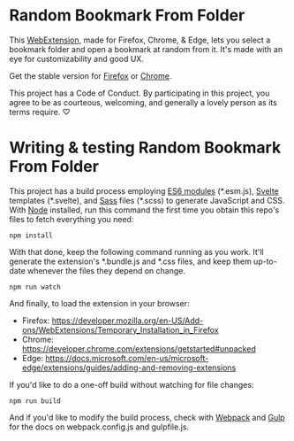 # Random Bookmark From Folder

This [WebExtension](https://developer.mozilla.org/en-US/Add-ons/WebExtensions), made for Firefox, Chrome, & Edge, lets you select a bookmark folder and open a bookmark at random from it. It's made with an eye for customizability and good UX.

Get the stable version for [Firefox](https://addons.mozilla.org/en-US/firefox/addon/random-bookmark-from-folder/) or [Chrome](https://chrome.google.com/webstore/detail/random-bookmark-from-fold/dcijbgljdombbkbmmkabanaopnnapcfd).

This project has a Code of Conduct. By participating in this project, you agree to be as courteous, welcoming, and generally a lovely person as its terms require. ♡

# Writing & testing Random Bookmark From Folder

This project has a build process employing [ES6 modules](https://hacks.mozilla.org/2015/08/es6-in-depth-modules/) (\*.esm.js), [Svelte](https://svelte.technology/) templates (\*.svelte), and [Sass](http://sass-lang.com/) files (\*.scss) to generate JavaScript and CSS. With [Node](https://nodejs.org/) installed, run this command the first time you obtain this repo's files to fetch everything you need:

```
npm install
```

With that done, keep the following command running as you work. It'll generate the extension's *.bundle.js and *.css files, and keep them up-to-date whenever the files they depend on change.

```
npm run watch
```

And finally, to load the extension in your browser:

* Firefox: https://developer.mozilla.org/en-US/Add-ons/WebExtensions/Temporary_Installation_in_Firefox
* Chrome: https://developer.chrome.com/extensions/getstarted#unpacked
* Edge: https://docs.microsoft.com/en-us/microsoft-edge/extensions/guides/adding-and-removing-extensions

If you'd like to do a one-off build without watching for file changes:

```
npm run build
```

And if you'd like to modify the build process, check with [Webpack](https://webpack.js.org/) and [Gulp](https://github.com/gulpjs/gulp/tree/master/docs) for the docs on webpack.config.js and gulpfile.js.